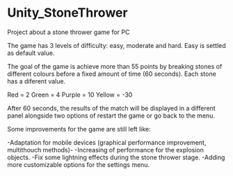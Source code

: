 # Unity_StoneThrower
Project about a stone thrower game for PC 


The game has 3 levels of difficulty: easy, moderate and hard. Easy is settled as default value.

The goal of the game is achieve more than 55 points by breaking stones of different colours before a fixed amount of time (60 seconds). Each stone has a diferent value.

Red = 2
Green = 4
Purple = 10
Yellow = -30

After 60 seconds, the results of the match will be displayed in a different panel alongside two options of restart the game or go back to the menu.

Some improvements for the game are still left like:

-Adaptation for mobile devices (graphical performance improvement, multithouch methods)-
-Increasing of performance for the explosion objects.
-Fix some lightning effects during the stone thrower stage.
-Adding more customizable options for the settings menu. 
